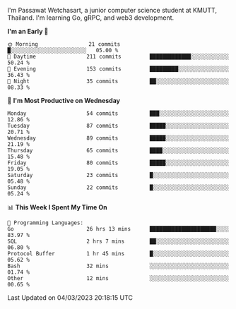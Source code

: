 
I'm Passawat Wetchasart, a junior computer science student at KMUTT, Thailand. I'm learning Go, gRPC, and web3 development.



<!--START_SECTION:waka-->
**I'm an Early 🐤** 

```text
🌞 Morning                21 commits          █░░░░░░░░░░░░░░░░░░░░░░░░   05.00 % 
🌆 Daytime                211 commits         █████████████░░░░░░░░░░░░   50.24 % 
🌃 Evening                153 commits         █████████░░░░░░░░░░░░░░░░   36.43 % 
🌙 Night                  35 commits          ██░░░░░░░░░░░░░░░░░░░░░░░   08.33 % 
```
📅 **I'm Most Productive on Wednesday** 

```text
Monday                   54 commits          ███░░░░░░░░░░░░░░░░░░░░░░   12.86 % 
Tuesday                  87 commits          █████░░░░░░░░░░░░░░░░░░░░   20.71 % 
Wednesday                89 commits          █████░░░░░░░░░░░░░░░░░░░░   21.19 % 
Thursday                 65 commits          ████░░░░░░░░░░░░░░░░░░░░░   15.48 % 
Friday                   80 commits          █████░░░░░░░░░░░░░░░░░░░░   19.05 % 
Saturday                 23 commits          █░░░░░░░░░░░░░░░░░░░░░░░░   05.48 % 
Sunday                   22 commits          █░░░░░░░░░░░░░░░░░░░░░░░░   05.24 % 
```


📊 **This Week I Spent My Time On** 

```text
💬 Programming Languages: 
Go                       26 hrs 13 mins      █████████████████████░░░░   83.97 % 
SQL                      2 hrs 7 mins        ██░░░░░░░░░░░░░░░░░░░░░░░   06.80 % 
Protocol Buffer          1 hr 45 mins        █░░░░░░░░░░░░░░░░░░░░░░░░   05.62 % 
Bash                     32 mins             ░░░░░░░░░░░░░░░░░░░░░░░░░   01.74 % 
Other                    12 mins             ░░░░░░░░░░░░░░░░░░░░░░░░░   00.65 % 
```


 Last Updated on 04/03/2023 20:18:15 UTC
<!--END_SECTION:waka-->

<!--
**markpassawat/markpassawat** is a ✨ _special_ ✨ repository because its `README.md` (this file) appears on your GitHub profile.

Here are some ideas to get you started:

- 🔭 I’m currently working on ...
- 🌱 I’m currently learning ...
- 👯 I’m looking to collaborate on ...
- 🤔 I’m looking for help with ...
- 💬 Ask me about ...
- 📫 How to reach me: ...
- 😄 Pronouns: He/Him
- ⚡ Fun fact: ...
-->
